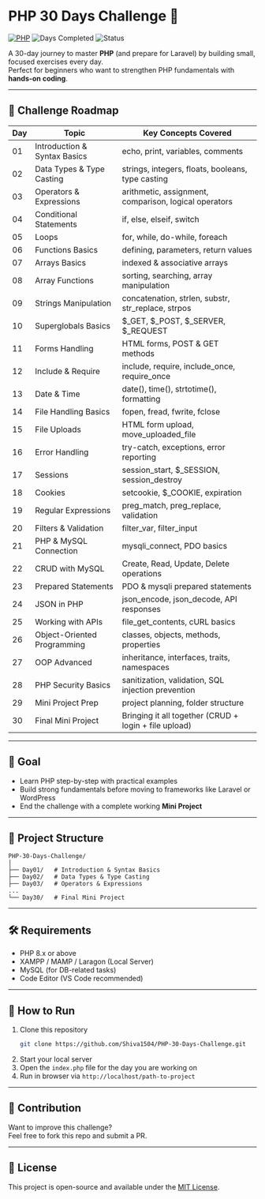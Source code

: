 # PHP 30 Days Challenge 🚀

[![PHP](https://img.shields.io/badge/PHP-8.1+-blue?style=for-the-badge&logo=php)](https://www.php.net/)
![Days Completed](https://img.shields.io/badge/Days_Completed-10/30-green?style=for-the-badge)
![Status](https://img.shields.io/badge/Status-In_Progress-orange?style=for-the-badge)

A 30-day journey to master **PHP** (and prepare for Laravel) by building small, focused exercises every day.  
Perfect for beginners who want to strengthen PHP fundamentals with **hands-on coding**.

---

## 📖 Challenge Roadmap

Day | Topic | Key Concepts Covered
--- | --- | ---
01 | Introduction & Syntax Basics | echo, print, variables, comments
02 | Data Types & Type Casting | strings, integers, floats, booleans, type casting
03 | Operators & Expressions | arithmetic, assignment, comparison, logical operators
04 | Conditional Statements | if, else, elseif, switch
05 | Loops | for, while, do-while, foreach
06 | Functions Basics | defining, parameters, return values
07 | Arrays Basics | indexed & associative arrays
08 | Array Functions | sorting, searching, array manipulation
09 | Strings Manipulation | concatenation, strlen, substr, str_replace, strpos
10 | Superglobals Basics | $_GET, $_POST, $_SERVER, $_REQUEST
11 | Forms Handling | HTML forms, POST & GET methods
12 | Include & Require | include, require, include_once, require_once
13 | Date & Time | date(), time(), strtotime(), formatting
14 | File Handling Basics | fopen, fread, fwrite, fclose
15 | File Uploads | HTML form upload, move_uploaded_file
16 | Error Handling | try-catch, exceptions, error reporting
17 | Sessions | session_start, $_SESSION, session_destroy
18 | Cookies | setcookie, $_COOKIE, expiration
19 | Regular Expressions | preg_match, preg_replace, validation
20 | Filters & Validation | filter_var, filter_input
21 | PHP & MySQL Connection | mysqli_connect, PDO basics
22 | CRUD with MySQL | Create, Read, Update, Delete operations
23 | Prepared Statements | PDO & mysqli prepared statements
24 | JSON in PHP | json_encode, json_decode, API responses
25 | Working with APIs | file_get_contents, cURL basics
26 | Object-Oriented Programming | classes, objects, methods, properties
27 | OOP Advanced | inheritance, interfaces, traits, namespaces
28 | PHP Security Basics | sanitization, validation, SQL injection prevention
29 | Mini Project Prep | project planning, folder structure
30 | Final Mini Project | Bringing it all together (CRUD + login + file upload)

---

## 🎯 Goal
- Learn PHP step-by-step with practical examples
- Build strong fundamentals before moving to frameworks like Laravel or WordPress
- End the challenge with a complete working **Mini Project**

---

## 📂 Project Structure
```
PHP-30-Days-Challenge/
│
├── Day01/   # Introduction & Syntax Basics
├── Day02/   # Data Types & Type Casting
├── Day03/   # Operators & Expressions
...
└── Day30/   # Final Mini Project
```

---

## 🛠 Requirements
- PHP 8.x or above
- XAMPP / MAMP / Laragon (Local Server)
- MySQL (for DB-related tasks)
- Code Editor (VS Code recommended)

---

## 🚀 How to Run
1. Clone this repository  
   ```bash
   git clone https://github.com/Shiva1504/PHP-30-Days-Challenge.git
   ```
2. Start your local server
3. Open the `index.php` file for the day you are working on
4. Run in browser via `http://localhost/path-to-project`

---

## 🤝 Contribution
Want to improve this challenge?  
Feel free to fork this repo and submit a PR.

---

## 📜 License
This project is open-source and available under the [MIT License](LICENSE).
